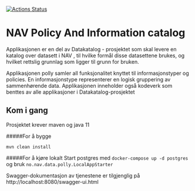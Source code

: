 [![Actions Status](https://github.com/navikt/polly/workflows/Java%20CI/badge.svg)](https://github.com/navikt/polly/actions)

# NAV Policy And Information catalog
Applikasjonen er en del av Datakatalog - prosjektet som skal levere en katalog over datasett i NAV
, til hvilke formål disse datasettene brukes, og hvilket rettslig grunnlag som ligger til grunn for bruken.

Applikasjonen polly samler all funksjonalitet knyttet til informasjonstyper og policies. En informasjonstype representerer en logisk 
gruppering av sammenhørende data. Applikasjonen inneholder også kodeverk som benttes av alle applikasjoner i Datakatalog-prosjektet

## Kom i gang
Prosjektet krever maven og java 11

#####For å bygge

``mvn clean install``

#####For å kjøre lokalt
Start postgres med `docker-compose up -d postgres`
og bruk ``no.nav.data.polly.LocalAppStarter``

Swagger-dokumentasjon av tjenestene er tilgjenglig på http://localhost:8080/swagger-ui.html
